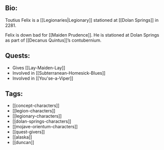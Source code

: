 ## Bio:

Toutius Felix is a [[Legionaries|Legionary]] stationed at [[Dolan Springs]] in 2281.

Felix is down bad for [[Maiden Prudence]]. He is stationed at Dolan Springs as part of [[Decanus Quintus]]’s contubernium.

## Quests:

- Gives [[Lay-Maiden-Lay]]
- Involved in [[Subterranean-Homesick-Blues]]
- Involved in [[You'se-a-Viper]]

## Tags:

- [[concept-characters]]
- [[legion-characters]]
- [[legionary-characters]]
- [[dolan-springs-characters]]
- [[mojave-orientum-characters]]
- [[quest-givers]]
- [[alaska]]
- [[duncan]]